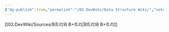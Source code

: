 ```yaml
---
{"dg-publish":true,"permalink":"/02.DevWiki/Data Structure Wiki/","noteIcon":"","created":"2025-06-10T13:15:32.000+09:00","updated":"2025-07-19T22:58:51.000+09:00"}
---
```


[[02.DevWiki/Sources/B트리와 B+트리\|B트리와 B+트리]]